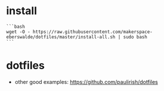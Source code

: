 # install
    
    ```bash
    wget -O - https://raw.githubusercontent.com/makerspace-eberswalde/dotfiles/master/install-all.sh | sudo bash
    ```

# dotfiles
 * other good examples: https://github.com/paulirish/dotfiles

